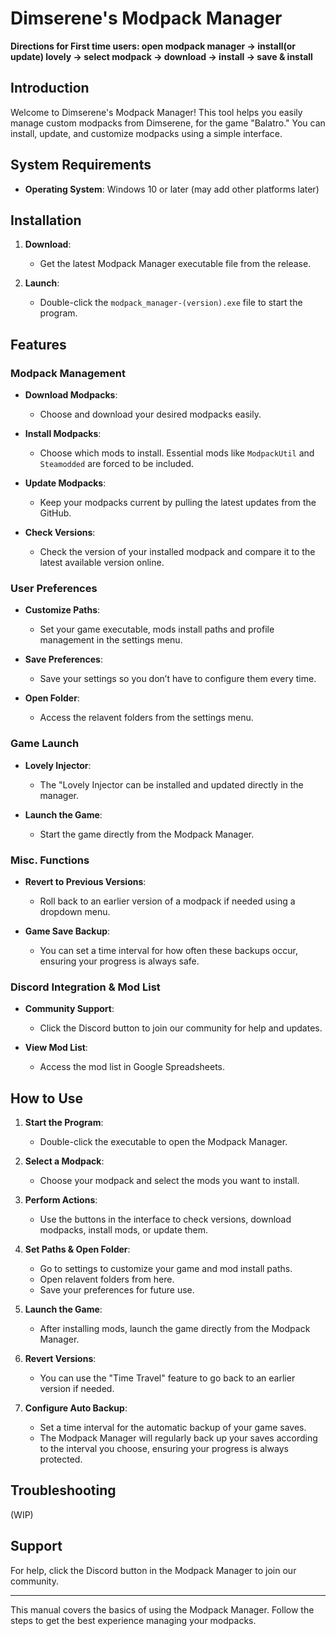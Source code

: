 # Dimserene's Modpack Manager

**Directions for First time users: open modpack manager -> install(or update) lovely -> select modpack -> download -> install -> save & install**

## Introduction

Welcome to Dimserene's Modpack Manager! This tool helps you easily manage custom modpacks from Dimserene, for the game "Balatro." You can install, update, and customize modpacks using a simple interface.

## System Requirements

- **Operating System**: Windows 10 or later (may add other platforms later)

## Installation

1. **Download**:
   - Get the latest Modpack Manager executable file from the release.

2. **Launch**:
   - Double-click the `modpack_manager-(version).exe` file to start the program.

## Features

### Modpack Management

- **Download Modpacks**:
  - Choose and download your desired modpacks easily.

- **Install Modpacks**: 
  - Choose which mods to install. Essential mods like `ModpackUtil` and `Steamodded` are forced to be included.

- **Update Modpacks**:
  - Keep your modpacks current by pulling the latest updates from the GitHub.

- **Check Versions**:
  - Check the version of your installed modpack and compare it to the latest available version online.

### User Preferences

- **Customize Paths**:
  - Set your game executable, mods install paths and profile management in the settings menu.

- **Save Preferences**:
  - Save your settings so you don’t have to configure them every time.

- **Open Folder**:
  - Access the relavent folders from the settings menu.

### Game Launch

- **Lovely Injector**:
  - The "Lovely Injector can be installed and updated directly in the manager.

- **Launch the Game**:
  - Start the game directly from the Modpack Manager.

### Misc. Functions

- **Revert to Previous Versions**:
  - Roll back to an earlier version of a modpack if needed using a dropdown menu.

- **Game Save Backup**:
  - You can set a time interval for how often these backups occur, ensuring your progress is always safe.

### Discord Integration & Mod List

- **Community Support**:
  - Click the Discord button to join our community for help and updates.
 
- **View Mod List**:
  -  Access the mod list in Google Spreadsheets.

## How to Use

1. **Start the Program**:
   - Double-click the executable to open the Modpack Manager.

2. **Select a Modpack**:
   - Choose your modpack and select the mods you want to install.

3. **Perform Actions**:
   - Use the buttons in the interface to check versions, download modpacks, install mods, or update them.

4. **Set Paths & Open Folder**:
   - Go to settings to customize your game and mod install paths.
   - Open relavent folders from here.
   - Save your preferences for future use.

5. **Launch the Game**:
   - After installing mods, launch the game directly from the Modpack Manager.

6. **Revert Versions**:
   - You can use the "Time Travel" feature to go back to an earlier version if needed.

7. **Configure Auto Backup**:
   - Set a time interval for the automatic backup of your game saves.
   - The Modpack Manager will regularly back up your saves according to the interval you choose, ensuring your progress is always protected.


## Troubleshooting

(WIP)

## Support

For help, click the Discord button in the Modpack Manager to join our community.

---

This manual covers the basics of using the Modpack Manager. Follow the steps to get the best experience managing your modpacks.
